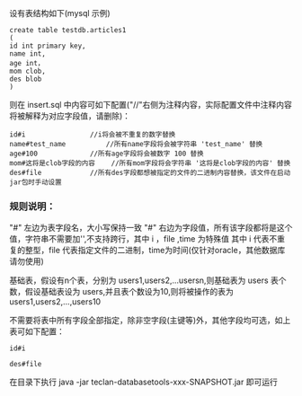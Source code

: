 设有表结构如下(mysql 示例)
```
create table testdb.articles1
(
id int primary key,
name int,
age int，
mom clob,
des blob
)
```
则在 insert.sql 中内容可如下配置("//"右侧为注释内容，实际配置文件中注释内容将被解释为对应字段值，请删除)：
```
id#i   				//i将会被不重复的数字替换
name#test_name  		//所有name字段将会被字符串 'test_name' 替换
age#100				//所有age字段将会被数字 100 替换
mom#这将是clob字段的内容	//所有mom字段将会字符串 '这将是clob字段的内容' 替换
des#file			//所有des字段都想被指定的文件的二进制内容替换，该文件在启动jar包时手动设置 

```
### 规则说明：
"#" 左边为表字段名，大小写保持一致
"#" 右边为字段值，所有该字段都将是这个值，字符串不需要加'',不支持跨行，其中 i ，file ,time 为特殊值
其中 i 代表不重复的整型，file 代表指定文件的二进制，time为时间(仅针对oracle，其他数据库请勿使用)

基础表，假设有n个表，分别为 users1,users2,...usersn,则基础表为 users
表个数，假设基础表设为 users,并且表个数设为10,则将被操作的表为 users1,users2,...,users10

不需要将表中所有字段全部指定，除非空字段(主键等)外，其他字段均可选，如上表可如下配置：
```
id#i  			

des#file

```

在目录下执行 java -jar teclan-databasetools-xxx-SNAPSHOT.jar 即可运行


